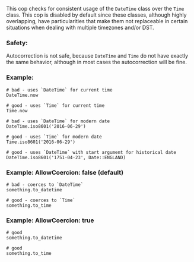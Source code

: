 This cop checks for consistent usage of the `DateTime` class over the
`Time` class. This cop is disabled by default since these classes,
although highly overlapping, have particularities that make them not
replaceable in certain situations when dealing with multiple timezones
and/or DST.

### Safety:

Autocorrection is not safe, because `DateTime` and `Time` do not have
exactly the same behavior, although in most cases the autocorrection
will be fine.

### Example:

    # bad - uses `DateTime` for current time
    DateTime.now

    # good - uses `Time` for current time
    Time.now

    # bad - uses `DateTime` for modern date
    DateTime.iso8601('2016-06-29')

    # good - uses `Time` for modern date
    Time.iso8601('2016-06-29')

    # good - uses `DateTime` with start argument for historical date
    DateTime.iso8601('1751-04-23', Date::ENGLAND)

### Example: AllowCoercion: false (default)

    # bad - coerces to `DateTime`
    something.to_datetime

    # good - coerces to `Time`
    something.to_time

### Example: AllowCoercion: true

    # good
    something.to_datetime

    # good
    something.to_time